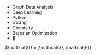 - Graph Data Analysis
- Deep Learning
- Python
- Golang
- Chemistry
- Bayesian Optimization
- [🪸](https://github.com/saankim/saankim/wiki)

$\mathcal{G} = \{\mathcal{V}, \mathcal{E}\}
